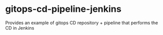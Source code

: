 # gitops-cd-pipeline-jenkins
Provides an example of gitops CD repository + pipeline that performs the CD in Jenkins
